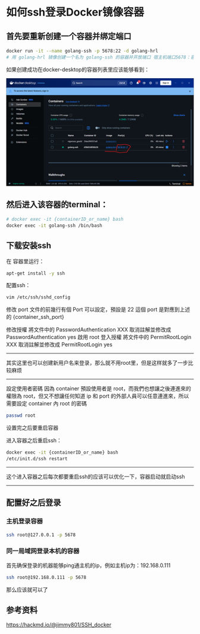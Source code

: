 # 如何ssh登录Docker镜像容器

## 首先要重新创建一个容器并绑定端口

```bash
docker run -it --name golang-ssh -p 5678:22 -d golang-hrl
# 用 golang-hrl 镜像创建一个名为 golang-ssh 的容器并开放端口 宿主机端口5678：容器端口22
```

如果创建成功在docker-desktop的容器列表里应该能够看到：

![alt text](image.png)

## 然后进入该容器的terminal：

```bash
# docker exec -it {containerID_or_name} bash
docker exec -it golang-ssh /bin/bash
```

## 下载安装ssh

在 容器里运行：

```bash
apt-get install -y ssh
```

配置ssh：

```bash
vim /etc/ssh/sshd_config
```

修改 port
文件的前幾行有個 Port 可以設定，預設是 22
這個 port 是對應到上述的 {container_ssh_port}

修改授權
將文件中的 PasswordAuthentication XXX 取消註解並修改成 PasswordAuthentication yes
啟用 root 登入授權
將文件中的 PermitRootLogin XXX 取消註解並修改成 PermitRootLogin yes

----

其实这里也可以创建新用户名来登录，那么就不用root里，但是这样就多了一步比较麻烦

----

設定使用者密碼
因為 container 預設使用者是 root，而我們也想讓之後連進來的權限為 root，但又不想讓任何知道 ip 和 port 的外部人員可以任意連進來，所以需要設定 container 內 root 的密碼

```bash
passwd root
```

设置完之后要重启容器

进入容器之后重启ssh：

```bash
docker exec -it {containerID_or_name} bash
/etc/init.d/ssh restart
```

----

这个进入容器之后每次都要重启ssh的应该可以优化一下，容器启动就启动ssh

----

## 配置好之后登录

### 主机登录容器

```bash
ssh root@127.0.0.1 -p 5678
```

### 同一局域网登录本机的容器

首先确保登录的机器能够ping通主机的ip，例如主机ip为：192.168.0.111

```bash
ssh root@192.168.0.111 -p 5678
```

那么应该就可以了

## 参考资料

https://hackmd.io/@jimmy801/SSH_docker
